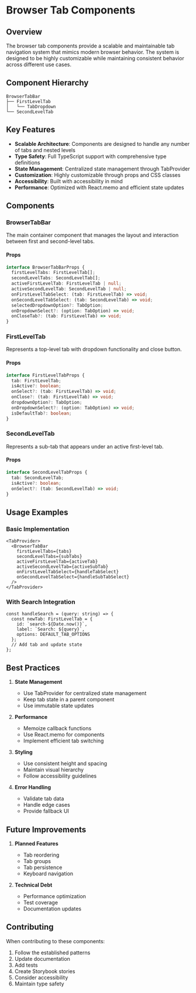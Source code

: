# Browser Tab Components

## Overview
The browser tab components provide a scalable and maintainable tab navigation system that mimics modern browser behavior. The system is designed to be highly customizable while maintaining consistent behavior across different use cases.

## Component Hierarchy
```
BrowserTabBar
├── FirstLevelTab
│   └── TabDropdown
└── SecondLevelTab
```

## Key Features
- **Scalable Architecture**: Components are designed to handle any number of tabs and nested levels
- **Type Safety**: Full TypeScript support with comprehensive type definitions
- **State Management**: Centralized state management through TabProvider
- **Customization**: Highly customizable through props and CSS classes
- **Accessibility**: Built with accessibility in mind
- **Performance**: Optimized with React.memo and efficient state updates

## Components

### BrowserTabBar
The main container component that manages the layout and interaction between first and second-level tabs.

#### Props
```typescript
interface BrowserTabBarProps {
  firstLevelTabs: FirstLevelTab[];
  secondLevelTabs: SecondLevelTab[];
  activeFirstLevelTab: FirstLevelTab | null;
  activeSecondLevelTab: SecondLevelTab | null;
  onFirstLevelTabSelect: (tab: FirstLevelTab) => void;
  onSecondLevelTabSelect: (tab: SecondLevelTab) => void;
  selectedDropdownOption?: TabOption;
  onDropdownSelect?: (option: TabOption) => void;
  onCloseTab?: (tab: FirstLevelTab) => void;
}
```

### FirstLevelTab
Represents a top-level tab with dropdown functionality and close button.

#### Props
```typescript
interface FirstLevelTabProps {
  tab: FirstLevelTab;
  isActive?: boolean;
  onSelect?: (tab: FirstLevelTab) => void;
  onClose?: (tab: FirstLevelTab) => void;
  dropdownOption?: TabOption;
  onDropdownSelect?: (option: TabOption) => void;
  isDefaultTab?: boolean;
}
```

### SecondLevelTab
Represents a sub-tab that appears under an active first-level tab.

#### Props
```typescript
interface SecondLevelTabProps {
  tab: SecondLevelTab;
  isActive?: boolean;
  onSelect?: (tab: SecondLevelTab) => void;
}
```

## Usage Examples

### Basic Implementation
```tsx
<TabProvider>
  <BrowserTabBar
    firstLevelTabs={tabs}
    secondLevelTabs={subTabs}
    activeFirstLevelTab={activeTab}
    activeSecondLevelTab={activeSubTab}
    onFirstLevelTabSelect={handleTabSelect}
    onSecondLevelTabSelect={handleSubTabSelect}
  />
</TabProvider>
```

### With Search Integration
```tsx
const handleSearch = (query: string) => {
  const newTab: FirstLevelTab = {
    id: `search-${Date.now()}`,
    label: `Search: ${query}`,
    options: DEFAULT_TAB_OPTIONS
  };
  // Add tab and update state
};
```

## Best Practices

1. **State Management**
   - Use TabProvider for centralized state management
   - Keep tab state in a parent component
   - Use immutable state updates

2. **Performance**
   - Memoize callback functions
   - Use React.memo for components
   - Implement efficient tab switching

3. **Styling**
   - Use consistent height and spacing
   - Maintain visual hierarchy
   - Follow accessibility guidelines

4. **Error Handling**
   - Validate tab data
   - Handle edge cases
   - Provide fallback UI

## Future Improvements

1. **Planned Features**
   - Tab reordering
   - Tab groups
   - Tab persistence
   - Keyboard navigation

2. **Technical Debt**
   - Performance optimization
   - Test coverage
   - Documentation updates

## Contributing
When contributing to these components:
1. Follow the established patterns
2. Update documentation
3. Add tests
4. Create Storybook stories
5. Consider accessibility
6. Maintain type safety 